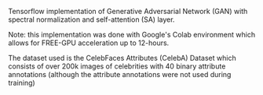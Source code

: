 Tensorflow implementation of Generative Adversarial Network (GAN) with spectral normalization and self-attention (SA) layer.

Note: this implementation was done with Google's Colab environment which allows for FREE-GPU acceleration up to 12-hours.

The dataset used is the CelebFaces Attributes (CelebA) Dataset which consists of over 200k images of celebrities with 40 binary attribute annotations (although the attribute annotations were not used during training)